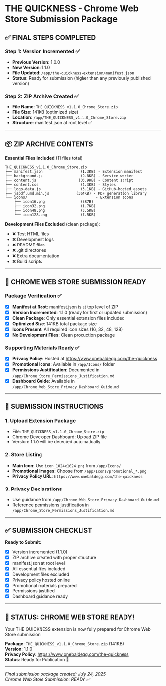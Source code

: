 # THE QUICKNESS - Chrome Web Store Submission Package

## ✅ FINAL STEPS COMPLETED

### **Step 1: Version Incremented** ✅
- **Previous Version**: 1.0.0
- **New Version**: 1.1.0
- **File Updated**: `/app/the-quickness-extension/manifest.json`
- **Status**: Ready for submission (higher than any previously published version)

### **Step 2: ZIP Archive Created** ✅
- **File Name**: `THE_QUICKNESS_v1.1.0_Chrome_Store.zip`
- **File Size**: 141KB (optimized size)
- **Location**: `/app/THE_QUICKNESS_v1.1.0_Chrome_Store.zip`
- **Structure**: manifest.json at root level ✅

---

## 📦 ZIP ARCHIVE CONTENTS

**Essential Files Included** (11 files total):
```
THE_QUICKNESS_v1.1.0_Chrome_Store.zip
├── manifest.json                 (1.3KB) - Extension manifest
├── background.js                 (9.8KB) - Service worker
├── content.js                   (33.9KB) - Content script
├── content.css                   (4.3KB) - Styles
├── logo-data.js                  (3.1KB) - GitHub-hosted assets
├── jspdf.umd.min.js            (364KB) - PDF generation library
└── icons/                               - Extension icons
    ├── icon16.png                (587B)
    ├── icon32.png                (1.7KB)
    ├── icon48.png                (3.5KB)
    └── icon128.png               (7.5KB)
```

**Development Files Excluded** (clean package):
- ❌ Test HTML files
- ❌ Development logs
- ❌ README files
- ❌ .git directories
- ❌ Extra documentation
- ❌ Build scripts

---

## 🎯 CHROME WEB STORE SUBMISSION READY

### **Package Verification** ✅
- [x] **Manifest at Root**: manifest.json is at top level of ZIP
- [x] **Version Incremented**: 1.1.0 (ready for first or updated submission)
- [x] **Clean Package**: Only essential extension files included
- [x] **Optimized Size**: 141KB total package size
- [x] **Icons Present**: All required icon sizes (16, 32, 48, 128)
- [x] **No Development Files**: Clean production package

### **Supporting Materials Ready** ✅
- [x] **Privacy Policy**: Hosted at https://www.onebaldegg.com/the-quickness
- [x] **Promotional Icons**: Available in `/app/Icons/` folder
- [x] **Permissions Justification**: Documented in `/app/Chrome_Store_Permissions_Justification.md`
- [x] **Dashboard Guide**: Available in `/app/Chrome_Web_Store_Privacy_Dashboard_Guide.md`

---

## 🚀 SUBMISSION INSTRUCTIONS

### **1. Upload Extension Package**
- File: `THE_QUICKNESS_v1.1.0_Chrome_Store.zip`
- Chrome Developer Dashboard: Upload ZIP file
- Version: 1.1.0 will be detected automatically

### **2. Store Listing**
- **Main Icon**: Use `icon_1024x1024.png` from `/app/Icons/`
- **Promotional Images**: Choose from `/app/Icons/promotional_*.png`
- **Privacy Policy URL**: `https://www.onebaldegg.com/the-quickness`

### **3. Privacy Declarations**
- Use guidance from `/app/Chrome_Web_Store_Privacy_Dashboard_Guide.md`
- Reference permissions justification in `/app/Chrome_Store_Permissions_Justification.md`

---

## ✅ SUBMISSION CHECKLIST

**Ready to Submit:**
- [x] Version incremented (1.1.0)
- [x] ZIP archive created with proper structure
- [x] manifest.json at root level
- [x] All essential files included
- [x] Development files excluded
- [x] Privacy policy hosted online
- [x] Promotional materials prepared
- [x] Permissions justified
- [x] Dashboard guidance ready

---

## 🎉 STATUS: CHROME WEB STORE READY!

Your THE QUICKNESS extension is now fully prepared for Chrome Web Store submission:

**Package**: `THE_QUICKNESS_v1.1.0_Chrome_Store.zip` (141KB)  
**Version**: 1.1.0  
**Privacy Policy**: https://www.onebaldegg.com/the-quickness  
**Status**: Ready for Publication 🚀

---

*Final submission package created: July 24, 2025*  
*Chrome Web Store Submission: READY ✅*